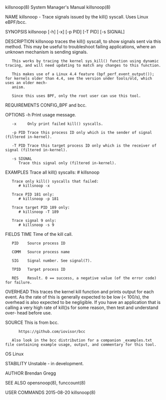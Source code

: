 killsnoop(8)							    System Manager's Manual							  killsnoop(8)

NAME
       killsnoop - Trace signals issued by the kill() syscall. Uses Linux eBPF/bcc.

SYNOPSIS
       killsnoop [-h] [-x] [-p PID] [-T PID] [-s SIGNAL]

DESCRIPTION
       killsnoop  traces  the  kill() syscall, to show signals sent via this method. This may be useful to troubleshoot failing applications, where an unknown
       mechanism is sending signals.

       This works by tracing the kernel sys_kill() function using dynamic tracing, and will need updating to match any changes to this function.

       This makes use of a Linux 4.4 feature (bpf_perf_event_output()); for kernels older than 4.4, see the version under tools/old, which uses an older mech‐
       anism.

       Since this uses BPF, only the root user can use this tool.

REQUIREMENTS
       CONFIG_BPF and bcc.

OPTIONS
       -h     Print usage message.

       -x     Only print failed kill() syscalls.

       -p PID Trace this process ID only which is the sender of signal (filtered in-kernel).

       -T PID Trace this target process ID only which is the receiver of signal (filtered in-kernel).

       -s SIGNAL
	      Trace this signal only (filtered in-kernel).

EXAMPLES
       Trace all kill() syscalls:
	      # killsnoop

       Trace only kill() syscalls that failed:
	      # killsnoop -x

       Trace PID 181 only:
	      # killsnoop -p 181

       Trace target PID 189 only:
	      # killsnoop -T 189

       Trace signal 9 only:
	      # killsnoop -s 9

FIELDS
       TIME   Time of the kill call.

       PID    Source process ID

       COMM   Source process name

       SIG    Signal number. See signal(7).

       TPID   Target process ID

       RES    Result. 0 == success, a negative value (of the error code) for failure.

OVERHEAD
       This traces the kernel kill function and prints output for each event. As the rate of this is generally expected to be low (< 100/s), the  overhead  is
       also  expected to be negligible. If you have an application that is calling a very high rate of kill()s for some reason, then test and understand over‐
       head before use.

SOURCE
       This is from bcc.

	      https://github.com/iovisor/bcc

       Also look in the bcc distribution for a companion _examples.txt file containing example usage, output, and commentary for this tool.

OS
       Linux

STABILITY
       Unstable - in development.

AUTHOR
       Brendan Gregg

SEE ALSO
       opensnoop(8), funccount(8)

USER COMMANDS								  2015-08-20								  killsnoop(8)
